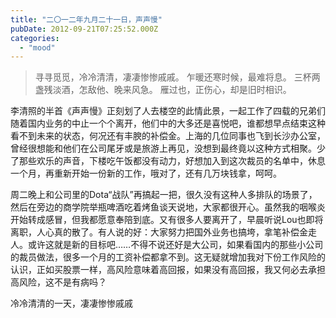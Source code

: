 ```yaml
---
title: "二〇一二年九月二十一日，声声慢"
pubDate: 2012-09-21T07:25:52.000Z
categories: 
  - "mood"
---
```


> 寻寻觅觅，冷冷清清，凄凄惨惨戚戚。 乍暖还寒时候，最难将息。 三杯两盏残淡酒，怎敌他、晚来风急。 雁过也，正伤心，却是旧时相识。

李清照的半首《声声慢》正刻划了人去楼空的此情此景，一起工作了四载的兄弟们随着国内业务的中止一个个离开，他们中的大多还是喜悦吧，谁都想早点结束这种看不到未来的状态，何况还有丰腴的补偿金。上海的几位同事也飞到长沙办公室，曾经很想能和他们在公司尾牙或是旅游上再见，没想到最终竟以这种方式相聚。少了那些欢乐的声音，下楼吃午饭都没有动力，好想加入到这次裁员的名单中，休息一个月，再重新开始一份新的工作，哦对了，还有几万块钱拿，呵呵。

周二晚上和公司里的Dota“战队”再搞起一把，很久没有这种人多排队的场景了，然后在旁边的商学院举瓶啤酒吃着烤鱼谈天说地，大家都很开心。虽然我的咽喉炎开始转成感冒，但我都愿意奉陪到底。又有很多人要离开了，早晨听说Lou也即将离职，人心真的散了。有人说的好：大家努力把国外业务也搞垮，拿笔补偿金走人。或许这就是新的目标吧……不得不说还好是大公司，如果看国内的那些小公司的裁员做法，很多一个月的工资补偿都拿不到。这无疑就增加我对下份工作风险的认识，正如买股票一样，高风险意味着高回报，如果没有高回报，我又何必去承担高风险，这不是有病吗？

冷冷清清的一天，凄凄惨惨戚戚
